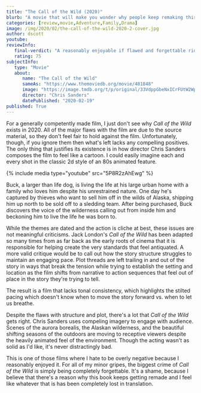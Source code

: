 ```yaml
---
title: "The Call of the Wild (2020)"
blurb: "A movie that will make you wonder why people keep remaking this."
categories: [review,movie,Adventure,Family,Drama]
image: /img/2020/02/the-call-of-the-wild-2020-2-cover.jpg
author: dscott
youtube: 
reviewInfo:
   final-verdict: "A reasonably enjoyable if flawed and forgettable ride."
   rating: 75
subjectInfo:
   type: "Movie"
   about:
      name: "The Call of the Wild"
      sameAs: "https://www.themoviedb.org/movie/481848"
      image: "https://image.tmdb.org/t/p/original/33VdppGbeNxICrFUtW2WpGHvfYc.jpg"
      director: "Chris Sanders"
      datePublished: "2020-02-19"
published: True
---
```



For a generally competently made film, I just don't see why *Call of the Wild* exists in 2020. All of the major flaws with the film are due to the source material, so they don't feel fair to hold against the film. Unfortunately, though, if you ignore them then what's left lacks any compelling positives. The only thing that justifies its existence is in how director Chris Sanders composes the film to feel like a cartoon. I could easily imagine each and every shot in the classic 2d style of an 80s animated feature.

{%  include media type="youtube" src="5P8R2zAhEwg" %}

Buck, a larger than life dog, is living the life at his large urban home with a family who loves him despite his unrestrained nature. One day he's captured by thieves who want to sell him off in the wilds of Alaska, shipping him up north to be sold off to a sledding team. After being purchased, Buck discovers the voice of the wilderness calling out from inside him and beckoning him to live the life he was born to.

While the themes are dated and the action is cliche at best, these issues are not meaningful criticisms. Jack London's *Call of the Wild* has been adapted so many times from as far back as the early roots of cinema that it is responsible for helping create the very standards that feel antiquated. A more valid critique would be to call out how the story structure struggles to maintain an engaging pace. Plot threads are left trailing in and out of the story in ways that break the tension while trying to establish the setting and location as the film shifts from narrative to action sequences that feel out of place in the story they're trying to tell.

The result is a film that lacks tonal consistency, which highlights the stilted pacing which doesn't know when to move the story forward vs. when to let us breathe. 

Despite the flaws with structure and plot, there's a lot that *Call of the Wild* gets right. Chris Sanders uses compeling imagery to engage with audience. Scenes of the aurora borealis, the Alaskan wilderness, and the beautiful shifting seasons of the outdoors are moving to receptive viewers despite the heavily animated feel of the environment. Though the acting wasn't as solid as I'd like, it's never distractingly bad. 

This is one of those films where I hate to be overly negative because I reasonably enjoyed it. For all of my minor gripes, the biggest crime of *Call of the Wild* is simply being completely forgettable. It's a shame, because I believe that there's a reason why this book keeps getting remade and I feel like whatever that is has been completely lost in translation.